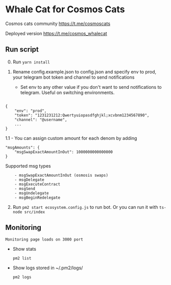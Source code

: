 # Whale Cat for Cosmos Cats

Cosmos cats community https://t.me/cosmoscats

Deployed version https://t.me/cosmos_whalecat

## Run script

0. Run ``` yarn install ```

1. Rename config.example.json to config.json and specify env to prod, your telegram bot token and channel to send notifications
    
    - Set env to any other value if you don't want to send notifications to telegram. Useful on switching environments.

```

{
    "env": "prod",
    "token": "1231231212:Qwertyuiopasdfghjkl;xcvbnm1234567890",
    "channel": "@username",
    ...
}

```


1.1 - You can assign custom amount for each denom by adding 

```
"msgAmounts": {
    "msgSwapExactAmountInOut": 1000000000000000
}
```
        
        
Supported msg types

        - msgSwapExactAmountInOut (osmosis swaps)
        - msgDelegate    
        - msgExecuteContract      
        - msgSend     
        - msgUndelegate
        - msgBeginRedelegate
 
2. Run ``` pm2 start ecosystem.config.js ``` to run bot. Or you can run it with `ts-node src/index`
      
## Monitoring

    Monitoring page loads on 3000 port

  - Show stats 
  
      ``` pm2 list ```
      
  - Show logs stored in ~/.pm2/logs/
  
      ``` pm2 logs ```
